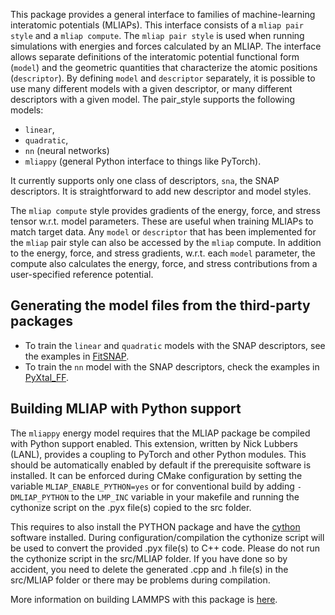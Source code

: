 This package provides a general interface to families of machine-learning interatomic potentials (MLIAPs).
This interface consists of a `mliap pair style` and a `mliap compute`.
The `mliap pair style` is used when running simulations with energies and
forces calculated by an MLIAP. The interface allows separate
definitions of the interatomic potential functional form (`model`)
and the geometric quantities that characterize the atomic positions
(`descriptor`). By defining `model` and `descriptor` separately,
it is possible to use many different models with a given descriptor,
or many different descriptors with a given model. The pair_style
supports the following models:

- `linear`,
- `quadratic`,
- `nn` (neural networks)
- `mliappy` (general Python interface to things like PyTorch).

It currently supports only one class of descriptors, `sna`, the SNAP descriptors.
It is straightforward to add new descriptor and model styles.

The `mliap compute` style provides gradients of the energy, force,
and stress tensor w.r.t. model parameters.
These are useful when training MLIAPs to match target data.
Any `model` or `descriptor` that has been implemented for the
`mliap` pair style can also be accessed by the `mliap` compute.
In addition to the energy, force, and stress gradients, w.r.t.
each `model` parameter, the compute also calculates the energy,
force, and stress contributions from a user-specified
reference potential.

## Generating the model files from the third-party packages
- To train the `linear` and `quadratic` models with the SNAP descriptors, see the examples in [FitSNAP](https://github.com/FitSNAP/FitSNAP).
- To train the `nn` model with the SNAP descriptors, check the examples in [PyXtal\_FF](https://github.com/qzhu2017/PyXtal_FF).

## Building MLIAP with Python support

The `mliappy` energy model requires that the MLIAP package be compiled with Python support enabled. This extension, written by Nick Lubbers (LANL), provides a coupling to PyTorch and other Python modules. This should be automatically enabled by default if the prerequisite software is installed. It can be enforced during CMake configuration by setting the variable `MLIAP_ENABLE_PYTHON=yes` or for conventional build by adding `-DMLIAP_PYTHON` to the `LMP_INC` variable in your makefile and running the cythonize script on the .pyx file(s) copied to the src folder.

This requires to also install the PYTHON package and have the [cython](https://cython.org) software installed. During configuration/compilation
the cythonize script will be used to convert the provided .pyx file(s) to C++ code.  Please do not run the cythonize script in the src/MLIAP folder. If you have done so by accident, you need to delete the generated .cpp and .h file(s) in the src/MLIAP folder or there may be problems during compilation.

More information on building LAMMPS with this package is [here](https://docs.lammps.org/Build_extras.html#mliap).
